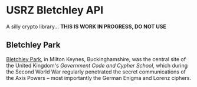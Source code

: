 USRZ Bletchley API
==================

A silly crypto library... **THIS IS WORK IN PROGRESS, DO NOT USE**

Bletchley Park
--------------

[Bletchley Park](http://en.wikipedia.org/wiki/Bletchley_Park), in Milton Keynes,
Buckinghamshire, was the central site of the United Kingdom's _Government Code
and Cypher School_, which during the Second World War regularly penetrated the
secret communications of the Axis Powers – most importantly the German Enigma
and Lorenz ciphers.
